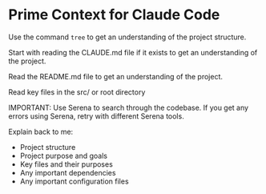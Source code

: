 # Prime Context for Claude Code

Use the command `tree` to get an understanding of the project structure.

Start with reading the CLAUDE.md file if it exists to get an understanding of the project.

Read the README.md file to get an understanding of the project.

Read key files in the src/ or root directory

IMPORTANT: Use Serena to search through the codebase. If you get any errors using Serena, retry with different Serena tools.

Explain back to me:
- Project structure
- Project purpose and goals
- Key files and their purposes
- Any important dependencies
- Any important configuration files
